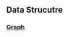 ## Data Strucutre

### [Graph](https://github.com/BaikSeungJeon/Interview/blob/main/Data%20Structure/Graph.md)
